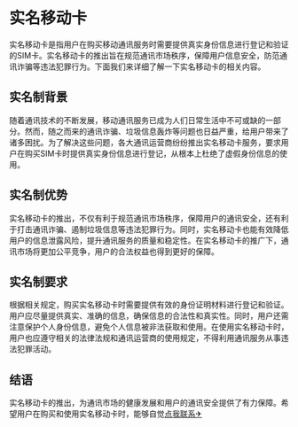 # 实名移动卡

实名移动卡是指用户在购买移动通讯服务时需要提供真实身份信息进行登记和验证的SIM卡。实名移动卡的推出旨在规范通讯市场秩序，保障用户信息安全，防范通讯诈骗等违法犯罪行为。下面我们来详细了解一下实名移动卡的相关内容。

## 实名制背景

随着通讯技术的不断发展，移动通讯服务已成为人们日常生活中不可或缺的一部分。然而，随之而来的通讯诈骗、垃圾信息轰炸等问题也日益严重，给用户带来了诸多困扰。为了解决这些问题，各大通讯运营商纷纷推出实名移动卡服务，要求用户在购买SIM卡时提供真实身份信息进行登记，从根本上杜绝了虚假身份信息的使用。

## 实名制优势

实名移动卡的推出，不仅有利于规范通讯市场秩序，保障用户的通讯安全，还有利于打击通讯诈骗、遏制垃圾信息等违法犯罪行为。同时，实名移动卡也能有效降低用户的信息泄露风险，提升通讯服务的质量和稳定性。在实名移动卡的推广下，通讯市场将更加公平竞争，用户的合法权益也得到更好的保障。

## 实名制要求

根据相关规定，购买实名移动卡时需要提供有效的身份证明材料进行登记和验证。用户应尽量提供真实、准确的信息，确保信息的合法性和真实性。同时，用户还需注意保护个人身份信息，避免个人信息被非法获取和使用。在使用实名移动卡时，用户也应遵守相关的法律法规和通讯运营商的使用规定，不得利用通讯服务从事违法犯罪活动。

## 结语

实名移动卡的推出，为通讯市场的健康发展和用户的通讯安全提供了有力保障。希望用户在购买和使用实名移动卡时，能够自觉[点我联系✈](https://box.k02.cc)